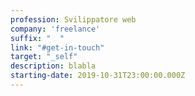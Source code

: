 ```yaml
---
profession: Svilippatore web
company: 'freelance'
suffix: "  "
link: "#get-in-touch"
target: "_self"
description: blabla
starting-date: 2019-10-31T23:00:00.000Z
---
```

